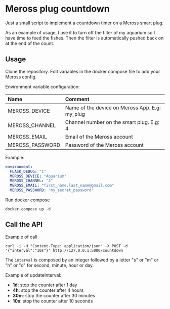 # Meross plug countdown

Just a small script to implement a countdown timer on a Meross smart plug.

As an example of usage, I use it to turn off the filter of my aquarium so I have time to feed the fishes. Then the filter is automatically pushed back on at the end of the count.

## Usage

Clone the repository. Edit variables in the docker compose file to add your Meross config.

Environment variable configuration:

| Name            | Comment                                        |
|:----------------|:-----------------------------------------------|
| MEROSS_DEVICE   | Name of the device on Meross App. E.g: my_plug |
| MEROSS_CHANNEL  | Channel number on the smart plug. E.g: 4       |
| MEROSS_EMAIL    | Email of the Meross account                    |
| MEROSS_PASSWORD | Password of the Meross account                 |


Example:
```yaml
environment:
  FLASK_DEBUG: "1"
  MEROSS_DEVICE: "Aquarium"
  MEROSS_CHANNEL: "3"
  MEROSS_EMAIL: "first_name.last_name@gmail.com"
  MEROSS_PASSWORD: 'my_secret_password'
```

Run docker compose
```
docker-compose up -d
```

## Call the API

Example of call
```
curl -i -H "Content-Type: application/json" -X POST -d '{"interval":"10s"}' http://127.0.0.1:5000/countdown
```

The `interval` is composed by an integer followed by a letter "s" or "m" or "h" or "d" for second, minute, hour or day.

Example of updateInterval:

- **1d**: stop the counter after 1 day
- **4h**: stop the counter after 4 hours
- **30m**: stop the counter after 30 minutes
- **10s**: stop the counter after 10 seconds

